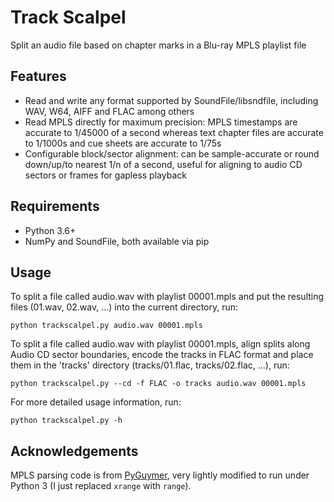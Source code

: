 # Track Scalpel

Split an audio file based on chapter marks in a Blu-ray MPLS playlist file

## Features

* Read and write any format supported by SoundFile/libsndfile, including
  WAV, W64, AIFF and FLAC among others
* Read MPLS directly for maximum precision: MPLS timestamps are accurate to
  1/45000 of a second whereas text chapter files are accurate to 1/1000s and
  cue sheets are accurate to 1/75s
* Configurable block/sector alignment: can be sample-accurate or round
  down/up/to nearest 1/n of a second, useful for aligning to audio CD sectors
  or frames for gapless playback

## Requirements

* Python 3.6+
* NumPy and SoundFile, both available via pip

## Usage

To split a file called audio.wav with playlist 00001.mpls and put the resulting
files (01.wav, 02.wav, ...) into the current directory, run:

    python trackscalpel.py audio.wav 00001.mpls

To split a file called audio.wav with playlist 00001.mpls, align splits along
Audio CD sector boundaries, encode the tracks in FLAC format and place them in
the 'tracks' directory (tracks/01.flac, tracks/02.flac, ...), run:

    python trackscalpel.py --cd -f FLAC -o tracks audio.wav 00001.mpls

For more detailed usage information, run:

    python trackscalpel.py -h

## Acknowledgements

MPLS parsing code is from [PyGuymer](https://github.com/Guymer/PyGuymer), very
lightly modified to run under Python 3 (I just replaced `xrange` with `range`).
